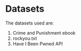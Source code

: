 # Datasets

The datasets used are:
1. Crime and Punishment ebook
2. rockyou.txt
3. Have I Been Pwned API
